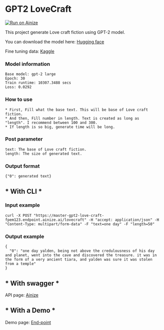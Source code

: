 # GPT2 LoveCraft

[![Run on Ainize](https://ainize.ai/images/run_on_ainize_button.svg)](https://ainize.web.app/redirect?git_repo=https://github.com/fpem123/GPT2-LoveCraft)


This project generate Love craft fiction using GPT-2 model.

You can download the model here: [Hugging face](https://huggingface.co/HScomcom/gpt2-lovecraft)

Fine tuning data: [Kaggle](https://www.kaggle.com/bennijesus/lovecraft-fiction)

### Model information


    Base model: gpt-2 large
    Epoch: 30
    Train runtime: 10307.3488 secs
    Loss: 0.0292



### How to use

    * First, Fill what the base text. This will be base of Love craft fiction.
    * And then, Fill number in length. Text is created as long as "length". I recommend between 100 and 300.
    * If length is so big, generate time will be long.

### Post parameter

    text: The base of Love craft fiction.
    length: The size of generated text.


### Output format

    {"0": generated text}


## * With CLI *

### Input example


    curl -X POST "https://master-gpt2-love-craft-fpem123.endpoint.ainize.ai/lovecraft" -H "accept: application/json" -H "Content-Type: multipart/form-data" -F "text=one day" -F "length=50"
    

### Output example


    {
      "0": "one day yalden, being not above the credulousness of his day and planet, went into the cave and discovered the treasure. it was in the form of a very ancient tiara, and yalden was sure it was stolen from a temple"
    }


## * With swagger *

API page: [Ainize](https://ainize.ai/fpem123/GPT2-LoveCraft?branch=master)

## * With a Demo *

Demo page: [End-point](https://master-gpt2-love-craft-fpem123.endpoint.ainize.ai/)
